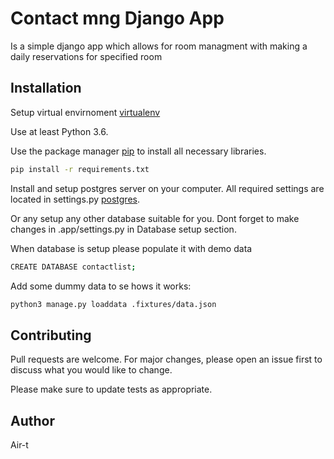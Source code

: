 # Contact mng Django App

Is a simple django app which allows for room managment with making a daily reservations for specified room


## Installation

Setup virtual envirnoment [virtualenv](https://virtualenv.pypa.io/en/latest/installation/)

Use at least Python 3.6.

Use the package manager [pip](https://pip.pypa.io/en/stable/) to install all necessary libraries.

```bash
pip install -r requirements.txt
```

Install and setup postgres server on your computer. All required settings are located in settings.py [postgres](https://www.postgresql.org/docs/11/tutorial-install.html).

Or any setup any other database suitable for you. Dont forget to make changes in .app/settings.py in Database setup section.

When database is setup please populate it with demo data

```bash
CREATE DATABASE contactlist;
```

Add some dummy data to se hows it works:
```bash
python3 manage.py loaddata .fixtures/data.json
```

## Contributing
Pull requests are welcome. For major changes, please open an issue first to discuss what you would like to change.

Please make sure to update tests as appropriate.

## Author

Air-t
